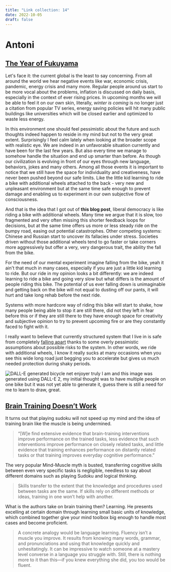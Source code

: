 ```yaml
---
title: "Link collection: 14"
date: 2022-10-05
draft: false
---
```


# Antoni

## [The Year of Fukuyama](https://richardhanania.substack.com/p/the-year-of-fukuyama)

Let's face it: the current global is the least to say concerning. From all around the world we hear negative events like war, economic crisis, pandemic, energy crisis and many more. Regular people around us start to be more vocal about the problems, inflation is discussed on daily basis, especially in the context of ever rising prices. In upcoming months we will be able to feel it on our own skin, literally, *winter is coming* is no longer just a citation from popular TV series, energy saving policies will hit many public buildings like universities which will be closed earlier and optimized to waste less energy.

In this environment one should feel pessimistic about the future and such thoughts indeed happen to reside in my mind but not to the very great extent. Surprisingly I feel calm lately when looking at the broader scope with realistic eye. We are indeed in an unfavorable situation currently and have been for the last few years. But also every time we manage to somehow handle the situation and end up smarter than before. As though our civilization is evolving in front of our eyes through new language, behaviors, jokes and many others. Among all those events it is important to notice that we still have the space for individuality and creativeness, have never been pushed beyond our safe limits. Like the little kid learning to ride a bike with additional wheels attached to the back - very new and unpleasant environment but at the same time safe enough to prevent damage and enabling us to experiment in our own subjective flow of consciousness.

And that is the idea that I got out of **this blog post**, liberal democracy is like riding a bike with additional wheels. Many time we argue that it is slow, too fragmented and very often missing this shorter feedback loops for decisions, but at the same time offers us more or less steady ride on the bumpy road, easing out potential catastrophes. Other competing systems: Chinese and Russian start to uncover its fallacies under stress. Societies driven without those additional wheels tend to go faster or take corners more aggressively but offer a very, very dangerous trait, the ability the fall from the bike. 

For the need of our mental experiment imagine falling from the bike, yeah it ain't that much in many cases, especially if you are just a little kid learning to ride. But our ride in my opinion looks a bit differently: we are indeed learning to ride a bike and going very slow but what differs is the amount of people riding this bike. The potential of us ever falling down is unimaginable and getting back on the bike will not equal to dusting off our pants, it will hurt and take long rehab before the next ride.

Systems with more hardcore way of riding this bike will start to shake, how many people being able to stop it are still there, did not they left in fear before this or if they are still there to they have enough space for creativity and subjective opinion to try to prevent upcoming fire or are they constantly faced to fight with it.

I really want to believe that currently structured system that I live in is safe from completely [falling apart](https://www.theguardian.com/news/2022/sep/04/super-rich-prepper-bunkers-apocalypse-survival-richest-rushkoff?CMP=Share_iOSApp_Other) thanks to some overly pessimistic assumptions about possible risks to the system. In other words, we ride with additional wheels, I know it really sucks at many occasions when you see this wide long road just begging you to accelerate but gives us much needed protection during shaky periods. 

![DALL-E generated bicycle](../../img/antooni/14/DALL·E%202022-10-05%2021.34.03%20-%20bike%20cartoon.png)
net enjoyer truly I am and this image was generated using DALL-E 2, my initial thought was to have multiple people on one bike but it was not yet able to generate it, guess there is still a need for me to learn to draw, great.

## [Brain Training Doesn’t Work](https://www.scotthyoung.com/blog/2022/09/13/brain-training-doesnt-work/?ref=refind&utm_source=pocket_mylist)
It turns out that playing sudoku will not speed up my mind and the idea of training brain like the muscle is being undermined. 
> “[W]e find extensive evidence that brain-training interventions improve performance on the trained tasks, less evidence that such interventions improve performance on closely related tasks, and little evidence that training enhances performance on distantly related tasks or that training improves everyday cognitive performance.”

The very popular Mind-Muscle myth is busted, transferring cognitive skills between even very specific tasks is negligible, needless to say about different domains such as playing Sudoku and logical thinking. 

> Skills transfer to the extent that the knowledge and procedures used between tasks are the same. If skills rely on different methods or ideas, training in one won’t help with another.

What is the authors take on brain training then? Learning. He presents excelling at certain domain through learning small basic units of knowledge, which combined together give your mind toolbox big enough to handle most cases and become proficient.

> A concrete analogy would be language learning. Fluency isn’t a muscle you improve. It results from knowing many words, grammar, and pronunciations and using that knowledge quickly and unhesitatingly. It can be impressive to watch someone at a mastery level converse in a language you struggle with. Still, there is nothing more to it than this—if you knew everything she did, you too would be fluent.



